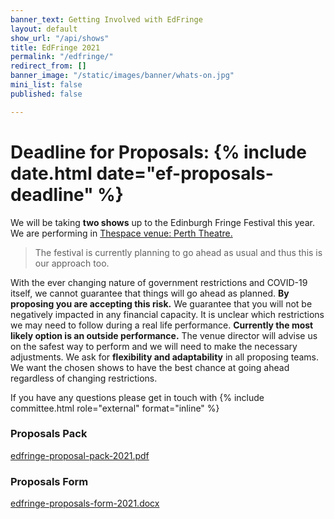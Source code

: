 ```yaml
---
banner_text: Getting Involved with EdFringe
layout: default
show_url: "/api/shows"
title: EdFringe 2021
permalink: "/edfringe/"
redirect_from: []
banner_image: "/static/images/banner/whats-on.jpg"
mini_list: false
published: false

---
```

# Deadline for Proposals: {% include date.html date="ef-proposals-deadline" %}

We will be taking **two shows** up to the Edinburgh Fringe Festival this year. We are performing in [Thespace venue: Perth Theatre.](https://www.thespaceuk.com/venue-specifications/thespace-on-north-bridge-perth/ "TheSpace venue: Perth Theatre")

> The festival is currently planning to go ahead as usual and thus this is our approach too. 

With the ever changing nature of government restrictions and COVID-19 itself, we cannot guarantee that things will go ahead as planned. **By proposing you are accepting this risk.** We guarantee that you will not be negatively impacted in any financial capacity. It is unclear which restrictions we may need to follow during a real life performance. **Currently the most likely option is an outside performance.** The venue director will advise us on the safest way to perform and we will need to make the necessary adjustments. We ask for **flexibility and adaptability** in all proposing teams. We want the chosen shows to have the best chance at going ahead regardless of changing restrictions.

If you have any questions please get in touch with {% include committee.html role="external" format="inline" %}

### Proposals Pack

[edfringe-proposal-pack-2021.pdf](/static/edfringe-proposal-pack-2021.pdf "edfringe-proposal-pack-2021.pdf")

### Proposals Form

[edfringe-proposals-form-2021.docx](/static/edfringe-proposals-form-2021.docx "edfringe-proposals-form-2021.docx")